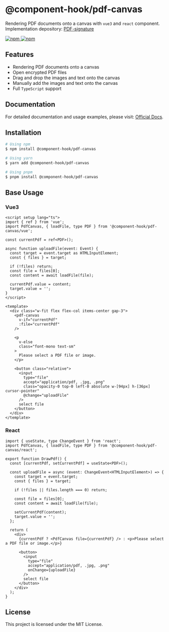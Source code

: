 # @component-hook/pdf-canvas

Rendering PDF documents onto a canvas with `vue3` and `react` component.  
Implementation depository: [PDF-signature](https://github.com/tzuyi0817/PDF-signature)

<p>
  <a href="https://npm-stat.com/charts.html?package=@component-hook/pdf-canvas">
    <img src="https://img.shields.io/npm/dm/@component-hook/pdf-canvas.svg" alt="npm"/>
  </a>
  <a href="https://www.npmjs.com/package/@component-hook/pdf-canvas">
    <img src="https://img.shields.io/npm/v/@component-hook/pdf-canvas.svg" alt="npm"/>
  </a>
</p>

## Features

- Rendering PDF documents onto a canvas
- Open encrypted PDF files
- Drag and drop the images and text onto the canvas
- Manually add the images and text onto the canvas
- Full `TypeScript` support

## Documentation

For detailed documentation and usage examples, please visit: [Official Docs](https://tzuyi0817.github.io/component-hook/#/component/vue-pdf-canvas).

## Installation

```bash
# Using npm
$ npm install @component-hook/pdf-canvas

# Using yarn
$ yarn add @component-hook/pdf-canvas

# Using pnpm
$ pnpm install @component-hook/pdf-canvas
```

## Base Usage

### Vue3

```vue
<script setup lang="ts">
import { ref } from 'vue';
import PdfCanvas, { loadFile, type PDF } from '@component-hook/pdf-canvas/vue';

const currentPdf = ref<PDF>();

async function uploadFile(event: Event) {
  const target = event.target as HTMLInputElement;
  const { files } = target;

  if (!files) return;
  const file = files[0];
  const content = await loadFile(file);

  currentPdf.value = content;
  target.value = '';
}
</script>

<template>
  <div class="w-fit flex flex-col items-center gap-3">
    <pdf-canvas
      v-if="currentPdf"
      :file="currentPdf"
    />

    <p
      v-else
      class="font-mono text-sm"
    >
      Please select a PDF file or image.
    </p>

    <button class="relative">
      <input
        type="file"
        accept="application/pdf, .jpg, .png"
        class="opacity-0 top-0 left-0 absolute w-[94px] h-[36px] cursor-pointer"
        @change="uploadFile"
      />
      select file
    </button>
  </div>
</template>
```

### React

```tsx
import { useState, type ChangeEvent } from 'react';
import PdfCanvas, { loadFile, type PDF } from '@component-hook/pdf-canvas/react';

export function DrawPdf() {
  const [currentPdf, setCurrentPdf] = useState<PDF>();

  const uploadFile = async (event: ChangeEvent<HTMLInputElement>) => {
    const target = event.target;
    const { files } = target;

    if (!files || files.length === 0) return;

    const file = files[0];
    const content = await loadFile(file);

    setCurrentPdf(content);
    target.value = '';
  };

  return (
    <div>
      {currentPdf ? <PdfCanvas file={currentPdf} /> : <p>Please select a PDF file or image.</p>}

      <button>
        <input
          type="file"
          accept="application/pdf, .jpg, .png"
          onChange={uploadFile}
        />
        select file
      </button>
    </div>
  );
}
```

## License

This project is licensed under the MIT License.
